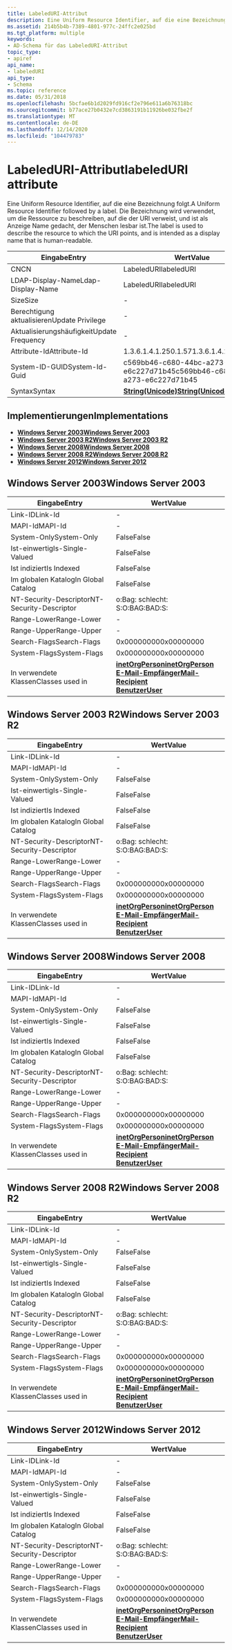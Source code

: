 ```yaml
---
title: LabeledURI-Attribut
description: Eine Uniform Resource Identifier, auf die eine Bezeichnung folgt.
ms.assetid: 214b5b4b-7389-4801-977c-24ffc2e025bd
ms.tgt_platform: multiple
keywords:
- AD-Schema für das LabeledURI-Attribut
topic_type:
- apiref
api_name:
- labeledURI
api_type:
- Schema
ms.topic: reference
ms.date: 05/31/2018
ms.openlocfilehash: 5bcfae6b1d2029fd916cf2e796e611a6b76318bc
ms.sourcegitcommit: b77ace27b0432e7cd3863191b11926be032fbe2f
ms.translationtype: MT
ms.contentlocale: de-DE
ms.lasthandoff: 12/14/2020
ms.locfileid: "104479783"
---
```

# <a name="labeleduri-attribute"></a><span data-ttu-id="25565-104">LabeledURI-Attribut</span><span class="sxs-lookup"><span data-stu-id="25565-104">labeledURI attribute</span></span>

<span data-ttu-id="25565-105">Eine Uniform Resource Identifier, auf die eine Bezeichnung folgt.</span><span class="sxs-lookup"><span data-stu-id="25565-105">A Uniform Resource Identifier followed by a label.</span></span> <span data-ttu-id="25565-106">Die Bezeichnung wird verwendet, um die Ressource zu beschreiben, auf die der URI verweist, und ist als Anzeige Name gedacht, der Menschen lesbar ist.</span><span class="sxs-lookup"><span data-stu-id="25565-106">The label is used to describe the resource to which the URI points, and is intended as a display name that is human-readable.</span></span>



| <span data-ttu-id="25565-107">Eingabe</span><span class="sxs-lookup"><span data-stu-id="25565-107">Entry</span></span> | <span data-ttu-id="25565-108">Wert</span><span class="sxs-lookup"><span data-stu-id="25565-108">Value</span></span> |
|-------------------|---------------------------------------------|
| <span data-ttu-id="25565-109">CN</span><span class="sxs-lookup"><span data-stu-id="25565-109">CN</span></span>                | <span data-ttu-id="25565-110">LabeledURI</span><span class="sxs-lookup"><span data-stu-id="25565-110">labeledURI</span></span>                                  |
| <span data-ttu-id="25565-111">LDAP-Display-Name</span><span class="sxs-lookup"><span data-stu-id="25565-111">Ldap-Display-Name</span></span> | <span data-ttu-id="25565-112">LabeledURI</span><span class="sxs-lookup"><span data-stu-id="25565-112">labeledURI</span></span>                                  |
| <span data-ttu-id="25565-113">Size</span><span class="sxs-lookup"><span data-stu-id="25565-113">Size</span></span>              | \-                                          |
| <span data-ttu-id="25565-114">Berechtigung aktualisieren</span><span class="sxs-lookup"><span data-stu-id="25565-114">Update Privilege</span></span>  | \-                                          |
| <span data-ttu-id="25565-115">Aktualisierungshäufigkeit</span><span class="sxs-lookup"><span data-stu-id="25565-115">Update Frequency</span></span>  | \-                                          |
| <span data-ttu-id="25565-116">Attribute-Id</span><span class="sxs-lookup"><span data-stu-id="25565-116">Attribute-Id</span></span>      | <span data-ttu-id="25565-117">1.3.6.1.4.1.250.1.57</span><span class="sxs-lookup"><span data-stu-id="25565-117">1.3.6.1.4.1.250.1.57</span></span>                        |
| <span data-ttu-id="25565-118">System-ID-GUID</span><span class="sxs-lookup"><span data-stu-id="25565-118">System-Id-Guid</span></span>    | <span data-ttu-id="25565-119">c569bb46-c680-44bc-a273-e6c227d71b45</span><span class="sxs-lookup"><span data-stu-id="25565-119">c569bb46-c680-44bc-a273-e6c227d71b45</span></span>        |
| <span data-ttu-id="25565-120">Syntax</span><span class="sxs-lookup"><span data-stu-id="25565-120">Syntax</span></span>            | [<span data-ttu-id="25565-121">**String(Unicode)**</span><span class="sxs-lookup"><span data-stu-id="25565-121">**String(Unicode)**</span></span>](s-string-unicode.md) |



## <a name="implementations"></a><span data-ttu-id="25565-122">Implementierungen</span><span class="sxs-lookup"><span data-stu-id="25565-122">Implementations</span></span>

-   [<span data-ttu-id="25565-123">**Windows Server 2003**</span><span class="sxs-lookup"><span data-stu-id="25565-123">**Windows Server 2003**</span></span>](#windows-server-2003)
-   [<span data-ttu-id="25565-124">**Windows Server 2003 R2**</span><span class="sxs-lookup"><span data-stu-id="25565-124">**Windows Server 2003 R2**</span></span>](#windows-server-2003-r2)
-   [<span data-ttu-id="25565-125">**Windows Server 2008**</span><span class="sxs-lookup"><span data-stu-id="25565-125">**Windows Server 2008**</span></span>](#windows-server-2008)
-   [<span data-ttu-id="25565-126">**Windows Server 2008 R2**</span><span class="sxs-lookup"><span data-stu-id="25565-126">**Windows Server 2008 R2**</span></span>](#windows-server-2008-r2)
-   [<span data-ttu-id="25565-127">**Windows Server 2012**</span><span class="sxs-lookup"><span data-stu-id="25565-127">**Windows Server 2012**</span></span>](#windows-server-2012)

## <a name="windows-server-2003"></a><span data-ttu-id="25565-128">Windows Server 2003</span><span class="sxs-lookup"><span data-stu-id="25565-128">Windows Server 2003</span></span>



| <span data-ttu-id="25565-129">Eingabe</span><span class="sxs-lookup"><span data-stu-id="25565-129">Entry</span></span> | <span data-ttu-id="25565-130">Wert</span><span class="sxs-lookup"><span data-stu-id="25565-130">Value</span></span> |
|------------------------|--------------------------------------------------------------------------------------------------------------------------------------------|
| <span data-ttu-id="25565-131">Link-ID</span><span class="sxs-lookup"><span data-stu-id="25565-131">Link-Id</span></span>                | \-                                                                                                                                         |
| <span data-ttu-id="25565-132">MAPI-Id</span><span class="sxs-lookup"><span data-stu-id="25565-132">MAPI-Id</span></span>                | \-                                                                                                                                         |
| <span data-ttu-id="25565-133">System-Only</span><span class="sxs-lookup"><span data-stu-id="25565-133">System-Only</span></span>            | <span data-ttu-id="25565-134">False</span><span class="sxs-lookup"><span data-stu-id="25565-134">False</span></span>                                                                                                                                      |
| <span data-ttu-id="25565-135">Ist-einwertig</span><span class="sxs-lookup"><span data-stu-id="25565-135">Is-Single-Valued</span></span>       | <span data-ttu-id="25565-136">False</span><span class="sxs-lookup"><span data-stu-id="25565-136">False</span></span>                                                                                                                                      |
| <span data-ttu-id="25565-137">Ist indiziert</span><span class="sxs-lookup"><span data-stu-id="25565-137">Is Indexed</span></span>             | <span data-ttu-id="25565-138">False</span><span class="sxs-lookup"><span data-stu-id="25565-138">False</span></span>                                                                                                                                      |
| <span data-ttu-id="25565-139">Im globalen Katalog</span><span class="sxs-lookup"><span data-stu-id="25565-139">In Global Catalog</span></span>      | <span data-ttu-id="25565-140">False</span><span class="sxs-lookup"><span data-stu-id="25565-140">False</span></span>                                                                                                                                      |
| <span data-ttu-id="25565-141">NT-Security-Descriptor</span><span class="sxs-lookup"><span data-stu-id="25565-141">NT-Security-Descriptor</span></span> | <span data-ttu-id="25565-142">o:Bag: schlecht: S:</span><span class="sxs-lookup"><span data-stu-id="25565-142">O:BAG:BAD:S:</span></span>                                                                                                                               |
| <span data-ttu-id="25565-143">Range-Lower</span><span class="sxs-lookup"><span data-stu-id="25565-143">Range-Lower</span></span>            | \-                                                                                                                                         |
| <span data-ttu-id="25565-144">Range-Upper</span><span class="sxs-lookup"><span data-stu-id="25565-144">Range-Upper</span></span>            | \-                                                                                                                                         |
| <span data-ttu-id="25565-145">Search-Flags</span><span class="sxs-lookup"><span data-stu-id="25565-145">Search-Flags</span></span>           | <span data-ttu-id="25565-146">0x00000000</span><span class="sxs-lookup"><span data-stu-id="25565-146">0x00000000</span></span>                                                                                                                                 |
| <span data-ttu-id="25565-147">System-Flags</span><span class="sxs-lookup"><span data-stu-id="25565-147">System-Flags</span></span>           | <span data-ttu-id="25565-148">0x00000000</span><span class="sxs-lookup"><span data-stu-id="25565-148">0x00000000</span></span>                                                                                                                                 |
| <span data-ttu-id="25565-149">In verwendete Klassen</span><span class="sxs-lookup"><span data-stu-id="25565-149">Classes used in</span></span>        | [<span data-ttu-id="25565-150">**inetOrgPerson**</span><span class="sxs-lookup"><span data-stu-id="25565-150">**inetOrgPerson**</span></span>](c-inetorgperson.md)<br/> [<span data-ttu-id="25565-151">**E-Mail-Empfänger**</span><span class="sxs-lookup"><span data-stu-id="25565-151">**Mail-Recipient**</span></span>](c-mailrecipient.md)<br/> [<span data-ttu-id="25565-152">**Benutzer**</span><span class="sxs-lookup"><span data-stu-id="25565-152">**User**</span></span>](c-user.md)<br/> |



## <a name="windows-server-2003-r2"></a><span data-ttu-id="25565-153">Windows Server 2003 R2</span><span class="sxs-lookup"><span data-stu-id="25565-153">Windows Server 2003 R2</span></span>



| <span data-ttu-id="25565-154">Eingabe</span><span class="sxs-lookup"><span data-stu-id="25565-154">Entry</span></span> | <span data-ttu-id="25565-155">Wert</span><span class="sxs-lookup"><span data-stu-id="25565-155">Value</span></span> |
|------------------------|--------------------------------------------------------------------------------------------------------------------------------------------|
| <span data-ttu-id="25565-156">Link-ID</span><span class="sxs-lookup"><span data-stu-id="25565-156">Link-Id</span></span>                | \-                                                                                                                                         |
| <span data-ttu-id="25565-157">MAPI-Id</span><span class="sxs-lookup"><span data-stu-id="25565-157">MAPI-Id</span></span>                | \-                                                                                                                                         |
| <span data-ttu-id="25565-158">System-Only</span><span class="sxs-lookup"><span data-stu-id="25565-158">System-Only</span></span>            | <span data-ttu-id="25565-159">False</span><span class="sxs-lookup"><span data-stu-id="25565-159">False</span></span>                                                                                                                                      |
| <span data-ttu-id="25565-160">Ist-einwertig</span><span class="sxs-lookup"><span data-stu-id="25565-160">Is-Single-Valued</span></span>       | <span data-ttu-id="25565-161">False</span><span class="sxs-lookup"><span data-stu-id="25565-161">False</span></span>                                                                                                                                      |
| <span data-ttu-id="25565-162">Ist indiziert</span><span class="sxs-lookup"><span data-stu-id="25565-162">Is Indexed</span></span>             | <span data-ttu-id="25565-163">False</span><span class="sxs-lookup"><span data-stu-id="25565-163">False</span></span>                                                                                                                                      |
| <span data-ttu-id="25565-164">Im globalen Katalog</span><span class="sxs-lookup"><span data-stu-id="25565-164">In Global Catalog</span></span>      | <span data-ttu-id="25565-165">False</span><span class="sxs-lookup"><span data-stu-id="25565-165">False</span></span>                                                                                                                                      |
| <span data-ttu-id="25565-166">NT-Security-Descriptor</span><span class="sxs-lookup"><span data-stu-id="25565-166">NT-Security-Descriptor</span></span> | <span data-ttu-id="25565-167">o:Bag: schlecht: S:</span><span class="sxs-lookup"><span data-stu-id="25565-167">O:BAG:BAD:S:</span></span>                                                                                                                               |
| <span data-ttu-id="25565-168">Range-Lower</span><span class="sxs-lookup"><span data-stu-id="25565-168">Range-Lower</span></span>            | \-                                                                                                                                         |
| <span data-ttu-id="25565-169">Range-Upper</span><span class="sxs-lookup"><span data-stu-id="25565-169">Range-Upper</span></span>            | \-                                                                                                                                         |
| <span data-ttu-id="25565-170">Search-Flags</span><span class="sxs-lookup"><span data-stu-id="25565-170">Search-Flags</span></span>           | <span data-ttu-id="25565-171">0x00000000</span><span class="sxs-lookup"><span data-stu-id="25565-171">0x00000000</span></span>                                                                                                                                 |
| <span data-ttu-id="25565-172">System-Flags</span><span class="sxs-lookup"><span data-stu-id="25565-172">System-Flags</span></span>           | <span data-ttu-id="25565-173">0x00000000</span><span class="sxs-lookup"><span data-stu-id="25565-173">0x00000000</span></span>                                                                                                                                 |
| <span data-ttu-id="25565-174">In verwendete Klassen</span><span class="sxs-lookup"><span data-stu-id="25565-174">Classes used in</span></span>        | [<span data-ttu-id="25565-175">**inetOrgPerson**</span><span class="sxs-lookup"><span data-stu-id="25565-175">**inetOrgPerson**</span></span>](c-inetorgperson.md)<br/> [<span data-ttu-id="25565-176">**E-Mail-Empfänger**</span><span class="sxs-lookup"><span data-stu-id="25565-176">**Mail-Recipient**</span></span>](c-mailrecipient.md)<br/> [<span data-ttu-id="25565-177">**Benutzer**</span><span class="sxs-lookup"><span data-stu-id="25565-177">**User**</span></span>](c-user.md)<br/> |



## <a name="windows-server-2008"></a><span data-ttu-id="25565-178">Windows Server 2008</span><span class="sxs-lookup"><span data-stu-id="25565-178">Windows Server 2008</span></span>



| <span data-ttu-id="25565-179">Eingabe</span><span class="sxs-lookup"><span data-stu-id="25565-179">Entry</span></span> | <span data-ttu-id="25565-180">Wert</span><span class="sxs-lookup"><span data-stu-id="25565-180">Value</span></span> |
|------------------------|--------------------------------------------------------------------------------------------------------------------------------------------|
| <span data-ttu-id="25565-181">Link-ID</span><span class="sxs-lookup"><span data-stu-id="25565-181">Link-Id</span></span>                | \-                                                                                                                                         |
| <span data-ttu-id="25565-182">MAPI-Id</span><span class="sxs-lookup"><span data-stu-id="25565-182">MAPI-Id</span></span>                | \-                                                                                                                                         |
| <span data-ttu-id="25565-183">System-Only</span><span class="sxs-lookup"><span data-stu-id="25565-183">System-Only</span></span>            | <span data-ttu-id="25565-184">False</span><span class="sxs-lookup"><span data-stu-id="25565-184">False</span></span>                                                                                                                                      |
| <span data-ttu-id="25565-185">Ist-einwertig</span><span class="sxs-lookup"><span data-stu-id="25565-185">Is-Single-Valued</span></span>       | <span data-ttu-id="25565-186">False</span><span class="sxs-lookup"><span data-stu-id="25565-186">False</span></span>                                                                                                                                      |
| <span data-ttu-id="25565-187">Ist indiziert</span><span class="sxs-lookup"><span data-stu-id="25565-187">Is Indexed</span></span>             | <span data-ttu-id="25565-188">False</span><span class="sxs-lookup"><span data-stu-id="25565-188">False</span></span>                                                                                                                                      |
| <span data-ttu-id="25565-189">Im globalen Katalog</span><span class="sxs-lookup"><span data-stu-id="25565-189">In Global Catalog</span></span>      | <span data-ttu-id="25565-190">False</span><span class="sxs-lookup"><span data-stu-id="25565-190">False</span></span>                                                                                                                                      |
| <span data-ttu-id="25565-191">NT-Security-Descriptor</span><span class="sxs-lookup"><span data-stu-id="25565-191">NT-Security-Descriptor</span></span> | <span data-ttu-id="25565-192">o:Bag: schlecht: S:</span><span class="sxs-lookup"><span data-stu-id="25565-192">O:BAG:BAD:S:</span></span>                                                                                                                               |
| <span data-ttu-id="25565-193">Range-Lower</span><span class="sxs-lookup"><span data-stu-id="25565-193">Range-Lower</span></span>            | \-                                                                                                                                         |
| <span data-ttu-id="25565-194">Range-Upper</span><span class="sxs-lookup"><span data-stu-id="25565-194">Range-Upper</span></span>            | \-                                                                                                                                         |
| <span data-ttu-id="25565-195">Search-Flags</span><span class="sxs-lookup"><span data-stu-id="25565-195">Search-Flags</span></span>           | <span data-ttu-id="25565-196">0x00000000</span><span class="sxs-lookup"><span data-stu-id="25565-196">0x00000000</span></span>                                                                                                                                 |
| <span data-ttu-id="25565-197">System-Flags</span><span class="sxs-lookup"><span data-stu-id="25565-197">System-Flags</span></span>           | <span data-ttu-id="25565-198">0x00000000</span><span class="sxs-lookup"><span data-stu-id="25565-198">0x00000000</span></span>                                                                                                                                 |
| <span data-ttu-id="25565-199">In verwendete Klassen</span><span class="sxs-lookup"><span data-stu-id="25565-199">Classes used in</span></span>        | [<span data-ttu-id="25565-200">**inetOrgPerson**</span><span class="sxs-lookup"><span data-stu-id="25565-200">**inetOrgPerson**</span></span>](c-inetorgperson.md)<br/> [<span data-ttu-id="25565-201">**E-Mail-Empfänger**</span><span class="sxs-lookup"><span data-stu-id="25565-201">**Mail-Recipient**</span></span>](c-mailrecipient.md)<br/> [<span data-ttu-id="25565-202">**Benutzer**</span><span class="sxs-lookup"><span data-stu-id="25565-202">**User**</span></span>](c-user.md)<br/> |



## <a name="windows-server-2008-r2"></a><span data-ttu-id="25565-203">Windows Server 2008 R2</span><span class="sxs-lookup"><span data-stu-id="25565-203">Windows Server 2008 R2</span></span>



| <span data-ttu-id="25565-204">Eingabe</span><span class="sxs-lookup"><span data-stu-id="25565-204">Entry</span></span> | <span data-ttu-id="25565-205">Wert</span><span class="sxs-lookup"><span data-stu-id="25565-205">Value</span></span> |
|------------------------|--------------------------------------------------------------------------------------------------------------------------------------------|
| <span data-ttu-id="25565-206">Link-ID</span><span class="sxs-lookup"><span data-stu-id="25565-206">Link-Id</span></span>                | \-                                                                                                                                         |
| <span data-ttu-id="25565-207">MAPI-Id</span><span class="sxs-lookup"><span data-stu-id="25565-207">MAPI-Id</span></span>                | \-                                                                                                                                         |
| <span data-ttu-id="25565-208">System-Only</span><span class="sxs-lookup"><span data-stu-id="25565-208">System-Only</span></span>            | <span data-ttu-id="25565-209">False</span><span class="sxs-lookup"><span data-stu-id="25565-209">False</span></span>                                                                                                                                      |
| <span data-ttu-id="25565-210">Ist-einwertig</span><span class="sxs-lookup"><span data-stu-id="25565-210">Is-Single-Valued</span></span>       | <span data-ttu-id="25565-211">False</span><span class="sxs-lookup"><span data-stu-id="25565-211">False</span></span>                                                                                                                                      |
| <span data-ttu-id="25565-212">Ist indiziert</span><span class="sxs-lookup"><span data-stu-id="25565-212">Is Indexed</span></span>             | <span data-ttu-id="25565-213">False</span><span class="sxs-lookup"><span data-stu-id="25565-213">False</span></span>                                                                                                                                      |
| <span data-ttu-id="25565-214">Im globalen Katalog</span><span class="sxs-lookup"><span data-stu-id="25565-214">In Global Catalog</span></span>      | <span data-ttu-id="25565-215">False</span><span class="sxs-lookup"><span data-stu-id="25565-215">False</span></span>                                                                                                                                      |
| <span data-ttu-id="25565-216">NT-Security-Descriptor</span><span class="sxs-lookup"><span data-stu-id="25565-216">NT-Security-Descriptor</span></span> | <span data-ttu-id="25565-217">o:Bag: schlecht: S:</span><span class="sxs-lookup"><span data-stu-id="25565-217">O:BAG:BAD:S:</span></span>                                                                                                                               |
| <span data-ttu-id="25565-218">Range-Lower</span><span class="sxs-lookup"><span data-stu-id="25565-218">Range-Lower</span></span>            | \-                                                                                                                                         |
| <span data-ttu-id="25565-219">Range-Upper</span><span class="sxs-lookup"><span data-stu-id="25565-219">Range-Upper</span></span>            | \-                                                                                                                                         |
| <span data-ttu-id="25565-220">Search-Flags</span><span class="sxs-lookup"><span data-stu-id="25565-220">Search-Flags</span></span>           | <span data-ttu-id="25565-221">0x00000000</span><span class="sxs-lookup"><span data-stu-id="25565-221">0x00000000</span></span>                                                                                                                                 |
| <span data-ttu-id="25565-222">System-Flags</span><span class="sxs-lookup"><span data-stu-id="25565-222">System-Flags</span></span>           | <span data-ttu-id="25565-223">0x00000000</span><span class="sxs-lookup"><span data-stu-id="25565-223">0x00000000</span></span>                                                                                                                                 |
| <span data-ttu-id="25565-224">In verwendete Klassen</span><span class="sxs-lookup"><span data-stu-id="25565-224">Classes used in</span></span>        | [<span data-ttu-id="25565-225">**inetOrgPerson**</span><span class="sxs-lookup"><span data-stu-id="25565-225">**inetOrgPerson**</span></span>](c-inetorgperson.md)<br/> [<span data-ttu-id="25565-226">**E-Mail-Empfänger**</span><span class="sxs-lookup"><span data-stu-id="25565-226">**Mail-Recipient**</span></span>](c-mailrecipient.md)<br/> [<span data-ttu-id="25565-227">**Benutzer**</span><span class="sxs-lookup"><span data-stu-id="25565-227">**User**</span></span>](c-user.md)<br/> |



## <a name="windows-server-2012"></a><span data-ttu-id="25565-228">Windows Server 2012</span><span class="sxs-lookup"><span data-stu-id="25565-228">Windows Server 2012</span></span>



| <span data-ttu-id="25565-229">Eingabe</span><span class="sxs-lookup"><span data-stu-id="25565-229">Entry</span></span> | <span data-ttu-id="25565-230">Wert</span><span class="sxs-lookup"><span data-stu-id="25565-230">Value</span></span> |
|------------------------|--------------------------------------------------------------------------------------------------------------------------------------------|
| <span data-ttu-id="25565-231">Link-ID</span><span class="sxs-lookup"><span data-stu-id="25565-231">Link-Id</span></span>                | \-                                                                                                                                         |
| <span data-ttu-id="25565-232">MAPI-Id</span><span class="sxs-lookup"><span data-stu-id="25565-232">MAPI-Id</span></span>                | \-                                                                                                                                         |
| <span data-ttu-id="25565-233">System-Only</span><span class="sxs-lookup"><span data-stu-id="25565-233">System-Only</span></span>            | <span data-ttu-id="25565-234">False</span><span class="sxs-lookup"><span data-stu-id="25565-234">False</span></span>                                                                                                                                      |
| <span data-ttu-id="25565-235">Ist-einwertig</span><span class="sxs-lookup"><span data-stu-id="25565-235">Is-Single-Valued</span></span>       | <span data-ttu-id="25565-236">False</span><span class="sxs-lookup"><span data-stu-id="25565-236">False</span></span>                                                                                                                                      |
| <span data-ttu-id="25565-237">Ist indiziert</span><span class="sxs-lookup"><span data-stu-id="25565-237">Is Indexed</span></span>             | <span data-ttu-id="25565-238">False</span><span class="sxs-lookup"><span data-stu-id="25565-238">False</span></span>                                                                                                                                      |
| <span data-ttu-id="25565-239">Im globalen Katalog</span><span class="sxs-lookup"><span data-stu-id="25565-239">In Global Catalog</span></span>      | <span data-ttu-id="25565-240">False</span><span class="sxs-lookup"><span data-stu-id="25565-240">False</span></span>                                                                                                                                      |
| <span data-ttu-id="25565-241">NT-Security-Descriptor</span><span class="sxs-lookup"><span data-stu-id="25565-241">NT-Security-Descriptor</span></span> | <span data-ttu-id="25565-242">o:Bag: schlecht: S:</span><span class="sxs-lookup"><span data-stu-id="25565-242">O:BAG:BAD:S:</span></span>                                                                                                                               |
| <span data-ttu-id="25565-243">Range-Lower</span><span class="sxs-lookup"><span data-stu-id="25565-243">Range-Lower</span></span>            | \-                                                                                                                                         |
| <span data-ttu-id="25565-244">Range-Upper</span><span class="sxs-lookup"><span data-stu-id="25565-244">Range-Upper</span></span>            | \-                                                                                                                                         |
| <span data-ttu-id="25565-245">Search-Flags</span><span class="sxs-lookup"><span data-stu-id="25565-245">Search-Flags</span></span>           | <span data-ttu-id="25565-246">0x00000000</span><span class="sxs-lookup"><span data-stu-id="25565-246">0x00000000</span></span>                                                                                                                                 |
| <span data-ttu-id="25565-247">System-Flags</span><span class="sxs-lookup"><span data-stu-id="25565-247">System-Flags</span></span>           | <span data-ttu-id="25565-248">0x00000000</span><span class="sxs-lookup"><span data-stu-id="25565-248">0x00000000</span></span>                                                                                                                                 |
| <span data-ttu-id="25565-249">In verwendete Klassen</span><span class="sxs-lookup"><span data-stu-id="25565-249">Classes used in</span></span>        | [<span data-ttu-id="25565-250">**inetOrgPerson**</span><span class="sxs-lookup"><span data-stu-id="25565-250">**inetOrgPerson**</span></span>](c-inetorgperson.md)<br/> [<span data-ttu-id="25565-251">**E-Mail-Empfänger**</span><span class="sxs-lookup"><span data-stu-id="25565-251">**Mail-Recipient**</span></span>](c-mailrecipient.md)<br/> [<span data-ttu-id="25565-252">**Benutzer**</span><span class="sxs-lookup"><span data-stu-id="25565-252">**User**</span></span>](c-user.md)<br/> |



 

 






